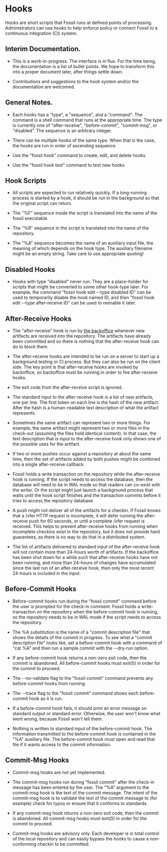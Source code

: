# Hooks

Hooks are short scripts that Fossil runs at defined points of processing.
Administrators can use hooks to help enforce policy or connect Fossil to
a continuous integration (CI) system.

## Interim Documentation.

  *  This is a work-in-progress.  The interface is in flux.
     For the time being, the documentation is a list of
     bullet points.  We hope to transform this into a proper document
     later, after things settle down.

  *  Contributions and suggestions to the hook system and/or the
     documentation are welcomed.

## General Notes.

  *  Each hooks has a "type", a "sequence", and a "command".  The command
     is a shell command that runs at the appropriate time.  The type
     is currently one of "after-receive", "before-commit", "commit-msg",
     or "disabled". The sequence is an arbitrary integer.

  *  There can be multiple hooks of the same type.  When that is the
     case, the hooks are run in order of ascending sequence.

  *  Use the "fossil hook" command to create, edit, and delete hooks.

  *  Use the "fossil hook test" command to test new hooks.

## Hook Scripts

  *  All scripts are expected to run relatively quickly.  If a long-running
     process is started by a hook, it should be run in the background so
     that the original script can return.

  *  The "%F" sequence inside the script is translated into the
     name of the fossil executable.

  *  The "%R" sequence in the script is translated into the name of
     the repository.

  *  The "%A" sequence becomes the name of an auxiliary input file,
     the meaning of which depends on the hook type.  The auxiliary filename
     might be an empty string.  Take care to use appropriate quoting!

## Disabled Hooks

  *  Hooks with type "disabled" never run.  They are a place-holder for
     scripts that might be converted to some other hook-type later.
     For example, the command "fossil hook edit --type disabled ID"
     can be used to temporarily disable the hook named ID, and then
     "fossil hook edit --type after-receive ID" can be used to reenable
     it later.

## After-Receive Hooks

  *  The "after-receive" hook is run by [the backoffice](./backoffice.md)
     whenever new artifacts are received into the repository.  The artifacts
     have already been committed and so there is nothing that the
     after-receive hook can do to block them.

  *  The after-receive hooks are intended to be run on a server to start
     up a background testing or CI process.  But they can also be run
     on the client side.  The key point is that after-receive hooks are
     invoked by backoffice, so backoffice must be running in order to
     fire after-receive hooks.

  *  The exit code from the after-receive script is ignored.

  *  The standard input to the after-receive hook is a list of
     new artifacts, one per line.  The first token on each line is the
     hash of the new artifact.  After the hash is a human-readable text
     description of what the artifact represents.

  *  Sometimes the same artifact can represent two or more things.
     For example, the same artifact might represent two or more files
     in the check-out (assuming the files hold identical content).  In
     that case, the text description that is input to the after-receive
     hook only shows one of the possible uses for the artifact.

  *  If two or more pushes occur against a repository at about the same
     time, then the set of artifacts added by both pushes might be
     combined into a single after-receive callback.

  *  Fossil holds a write transaction on the repository while the
     after-receive hook is running.  If the script needs to access the
     database, then the database will need to be in WAL mode so that
     readers can co-exist with the writer.  Or the script might just
     launch a background process that waits until the hook script finishes
     and the transaction commits before it tries to access the repository
     database.

  *  A push might not deliver all of the artifacts for a checkin.  If
     Fossil knows that a /xfer HTTP request is incomplete, it will defer
     running the after-receive push for 60 seconds, or until a complete
     /xfer request is received.  This helps to prevent after-receive hooks
     from running when incomplete checkins exist in the repository, but
     it does not provide hard guarantees, as there is no way to do that
     in a distributed system.

  *  The list of artifacts delivered to standard input of the
     after-receive hook will not contain more than 24-hours worth
     of artifacts.  If the backoffice has been shut down for a while
     such that after-receive hooks have not been running, and more
     than 24-hours of changes have accumulated since the last run
     of an after-receive hook, then only the most recent 24-hours
     is included in the input.

## Before-Commit Hooks

  *  Before-commit hooks run during the "fossil commit" command before
     the user is prompted for the check-in comment.  Fossil holds
     a write-transaction on the repository when the before-commit
     hook is running, so the repository needs to be in WAL mode if the
     script needs to access the repository.

  *  The %A substitution is the name of a "commit description file" that
     shows the details of the commit in progress.  To see what a
     "commit description file" looks like, set a before-commit hook
     with a command of "cat %A" and then run a sample commit with
     the --dry-run option.

  *  If any before-commit hook returns a non-zero exit code, then
     the commit is abandoned.  All
     before-commit hooks must exit(0) in order for the commit to
     proceed.

  *  The --no-validate flag to the "fossil commit" command prevents any
     before-commit hooks from running.

  *  The --trace flag to the "fossil commit" command shows each
     before-commit hook as it is run.

  *  If a before-commit hook fails, it should print an error message
     on standard output or standard error.  Otherwise, the user won't
     know what went wrong, because Fossil won't tell them.

  *  Nothing is written to standard input of the before-commit hook.
     The information transmitted to the before-commit hook is contained
     in the "%A" auxiliary file.  The before-commit hook must open and
     read that file if it wants access to the commit information.

## Commit-Msg Hooks

  *  Commit-msg hooks are not yet implemented.

  *  The commit-msg hooks run during "fossil commit" after the check-in
     message has been entered by the user.  The "%A" argument to the
     commit-msg hook is the text of the commit message.  The intent
     of the commit-msg hook is to validate the text of the commit
     message to (for example) check for typos or ensure that it
     conforms to standards.

  *  If any commit-msg hook returns a non-zero exit code, then
     the commit is abandoned.  All
     commit-msg hooks must exit(0) in order for the commit to
     proceed.

  *  Commit-msg hooks are advisory only.  Each developer is in total
     control of the local repository and can easily bypass the hooks
     to cause a non-conforming checkin to be committed.
